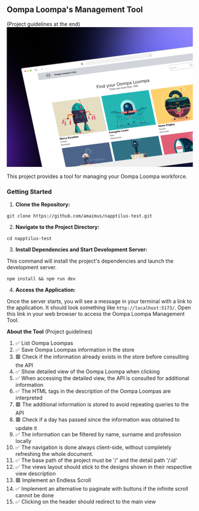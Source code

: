 

## Oompa Loompa's Management Tool
(Project guidelines at the end)
<img src='public/preview.png'/>
  
This project provides a tool for managing your Oompa Loompa workforce.
  
### Getting Started
1.  **Clone the Repository:**

```
git clone https://github.com/amaimus/napptilus-test.git
```
2.  **Navigate to the Project Directory:**

```
cd napptilus-test
```
3.  **Install Dependencies and Start Development Server:**

This command will install the project's dependencies and launch the development server.
```
npm install && npm run dev

```

4.  **Access the Application:**

Once the server starts, you will see a message in your terminal with a link to the application. It should look something like `http://localhost:5173/`. Open this link in your web browser to access the Oompa Loompa Management Tool.




**About the Tool** (Project guidelines)

1. ✅ List Oompa Loompas
2. ✅ Save Oompa Loompas information in the store
3. 🟥 Check if the information already exists in the store before consulting the API
4. ✅ Show detailed view of the Oompa Loompa when clicking
5. ✅ When accessing the detailed view, the API is consulted for additional information
6. ✅ The HTML tags in the description of the Oompa Loompas are interpreted
7. 🟥 The additional information is stored to avoid repeating queries to the API
8. 🟥 Check if a day has passed since the information was obtained to update it
9. ✅ The information can be filtered by name, surname and profession locally
10. ✅ The navigation is done always client-side, without completely refreshing the whole document.
11. ✅ The base path of the project must be '/' and the detail path '/:id'
12. ✅ The views layout should stick to the designs shown in their respective view description
13. 🟥 Implement an Endless Scroll
14. ✅ Implement an alternative to paginate with buttons if the infinite scroll cannot be done
15. ✅ Clicking on the header should redirect to the main view
